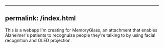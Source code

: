 
---
permalink: /index.html
---

This is a webapp I'm creating for MemoryGlass, an attachment that enables Alzheimer's patients to recognuize people they're talking to by using facial recognition and OLED projection.